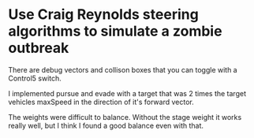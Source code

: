 Use Craig Reynolds steering algorithms to simulate a zombie outbreak
====================

There are debug vectors and collison boxes that you can toggle with a Control5 switch.

I implemented pursue and evade with a target that was 2 times the target vehicles maxSpeed in the direction of it's forward vector.

The weights were difficult to balance. Without the stage weight it works really well, but I think I found a good balance even with that.
